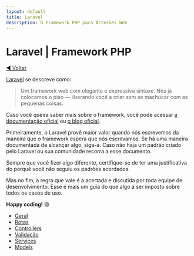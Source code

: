 ```yaml
---
layout: default
title: Laravel
description: O Framework PHP para Artesões Web
---
```


# Laravel | Framework PHP

[:arrow_backward: Voltar](../)

[Laravel](https://laravel.com/) se descreve como:

> Um framework web com elegante e expressiva sintaxe. Nós já colocamos o piso — liberando você a criar sem se machucar com as pequenas coisas.

Caso você queira saber mais sobre o framework, você pode acessar [a documentação oficial](https://laravel.com/docs/master) ou [o blog oficial](https://laravel-news.com).

Primeiramente, o Laravel provê maior valor quando nós escrevemos da maneira que o framework espera que nós escrevamos. Se há uma maneira documentada de alcançar algo, siga-a. Caso não haja um padrão criado pelo Laravel ou sua comunidade recorra a esse documento.

Sempre que você fizer algo diferente, certifique-se de ter uma justificativa do porquê você não seguiu os padrões acordados.

Mas no fim, a regra que vale é a acertada e discutida por toda equipe de desenvolvimento. Esse é mais um guia do que algo a ser imposto sobre todos os casos de uso.

**Happy coding!** :smile:

- [Geral](./general)
- [Rotas](./routes)
- [Controllers](./controllers)
- [Validação](./validation)
- [Services](./services)
- [Models](./models)
